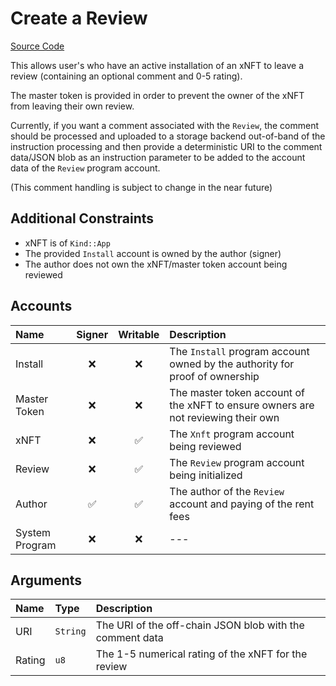 # Create a Review

[Source Code](https://github.com/coral-xyz/xnft/blob/master/programs/xnft/src/instructions/create_review.rs)

This allows user's who have an active installation of an xNFT to leave a review (containing an optional comment and 0-5 rating).

The master token is provided in order to prevent the owner of the xNFT from leaving their own review.

Currently, if you want a comment associated with the `Review`, the comment should be processed and uploaded to a storage backend out-of-band of the instruction processing and then provide a deterministic URI to the comment data/JSON blob as an instruction parameter to be added to the account data of the `Review` program account.

(This comment handling is subject to change in the near future)

## Additional Constraints

- xNFT is of `Kind::App`
- The provided `Install` account is owned by the author (signer)
- The author does not own the xNFT/master token account being reviewed

## Accounts

| Name           | Signer | Writable | Description                                                                       |
| :------------- | :----: | :------: | :-------------------------------------------------------------------------------- |
| Install        |   ❌   |    ❌    | The `Install` program account owned by the authority for proof of ownership       |
| Master Token   |   ❌   |    ❌    | The master token account of the xNFT to ensure owners are not reviewing their own |
| xNFT           |   ❌   |    ✅    | The `Xnft` program account being reviewed                                         |
| Review         |   ❌   |    ✅    | The `Review` program account being initialized                                    |
| Author         |   ✅   |    ✅    | The author of the `Review` account and paying of the rent fees                    |
| System Program |   ❌   |    ❌    | ---                                                                               |

## Arguments

| Name   | Type     | Description                                              |
| :----- | :------- | :------------------------------------------------------- |
| URI    | `String` | The URI of the off-chain JSON blob with the comment data |
| Rating | `u8`     | The 1-5 numerical rating of the xNFT for the review      |
